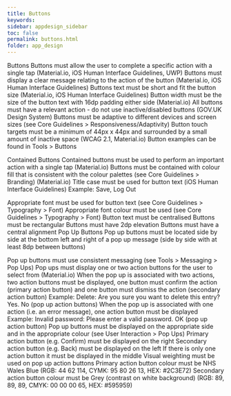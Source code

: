 ```yaml
---
title: Buttons 
keywords:
sidebar: appdesign_sidebar
toc: false
permalink: buttons.html
folder: app_design 
---
```


Buttons
Buttons must allow the user to complete a specific action with a single tap (Material.io, iOS Human Interface Guidelines, UWP)
Buttons must display a clear message relating to the action of the button (Material.io, iOS Human Interface Guidelines)
Buttons text must be short and fit the button size (Material.io, iOS Human Interface Guidelines)
Button width must be the size of the button text with 16dp padding either side (Material.io)
All buttons must have a relevant action - do not use inactive/disabled buttons (GOV.UK Design System)
Buttons must be adaptive to different devices and screen sizes (see Core Guidelines > Responsiveness/Adaptivity)
Button touch targets must be a minimum of 44px x 44px and surrounded by a small amount of inactive space (WCAG 2.1, Material.io)
Button examples can be found in Tools > Buttons

Contained Buttons
Contained buttons must be used to perform an important action with a single tap (Material.io)
Buttons must be contained with colour fill that is consistent with the colour palettes (see Core Guidelines > Branding) (Material.io)
Title case must be used for button text (iOS Human Interface Guidelines)
Example: Save, Log Out

Appropriate font must be used for button text (see Core Guidelines > Typography > Font)
Appropriate font colour must be used (see Core Guidelines > Typography > Font)
Button text must be centralised
Buttons must be rectangular
Buttons must have 2dp elevation
Buttons must have a central alignment
Pop Up Buttons
Pop up buttons must be located side by side at the bottom left and right of a pop up message (side by side with at least 8dp between buttons)

Pop up buttons must use consistent messaging (see Tools > Messaging > Pop Ups)
Pop ups must display one or two action buttons for the user to select from (Material.io)
When the pop up is associated with two actions, two action buttons must be displayed, one button must confirm the action (primary action button) and one button must dismiss the action (secondary action button)
Example: Delete: Are you sure you want to delete this entry? Yes. No (pop up action buttons)
When the pop up is associated with one action (i.e. an error message), one action button must be displayed
Example: Invalid password: Please enter a valid password. OK (pop up action button)
Pop up buttons must be displayed on the appropriate side and in the appropriate colour (see User Interaction > Pop Ups)
Primary action button (e.g. Confirm) must be displayed on the right
Secondary action button (e.g. Back) must be displayed on the left
If there is only one action button it must be displayed in the middle
Visual weighting must be used on pop up action buttons
Primary action button colour must be NHS Wales Blue (RGB: 44 62 114, CYMK: 95 80 26 13, HEX: #2C3E72)
Secondary action button colour must be Grey (contrast on white background) (RGB: 89, 89, 89, CMYK: 00 00 00 65, HEX: #595959)